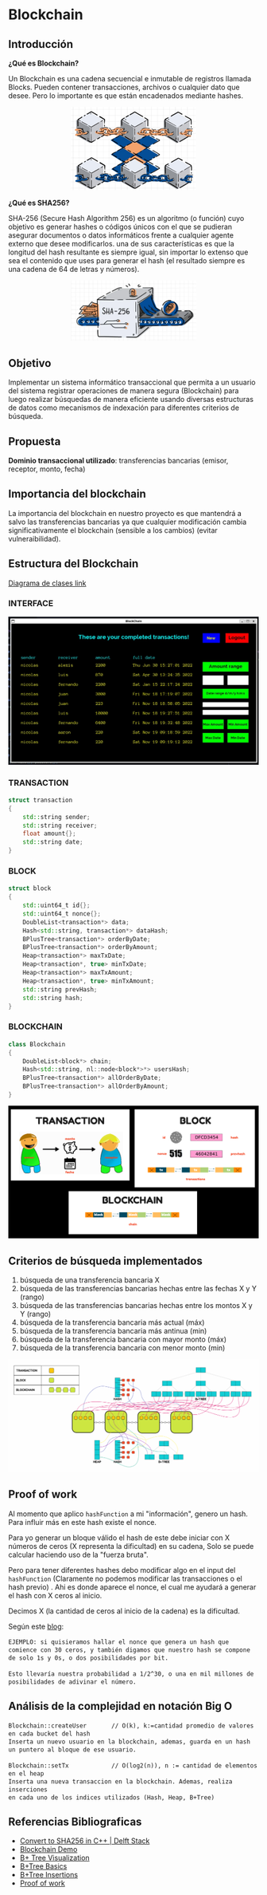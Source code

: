# **Blockchain**

## **Introducción**

**¿Qué es Blockchain?**

Un Blockchain es una cadena secuencial e inmutable de registros 
llamada Blocks. Pueden contener transacciones, archivos o cualquier dato que desee. Pero 
lo importante es que están encadenados mediante hashes.

<center> <img src="img/blockchain.jpg" width=50%> </center>

**¿Qué es SHA256?**

SHA-256 (Secure Hash Algorithm 256) es un algoritmo (o función) cuyo objetivo es generar hashes 
o códigos únicos con el que se pudieran asegurar documentos o datos informáticos frente a cualquier
agente externo que desee modificarlos. una de sus características es que la longitud del hash resultante es siempre igual, sin importar lo extenso que sea el contenido que uses para generar el hash (el resultado siempre es una cadena de 64 de letras y números).

<center> <img src="img/sha256.png" width=50%> </center>

## **Objetivo**

Implementar un sistema informático transaccional que permita a un usuario del sistema registrar
operaciones de manera segura (Blockchain) para luego realizar búsquedas de manera eficiente
usando diversas estructuras de datos como mecanismos de indexación para diferentes criterios de búsqueda.

## **Propuesta**

**Dominio transaccional utilizado**: transferencias bancarias (emisor, receptor, monto, fecha)

## **Importancia del blockchain**

La importancia del blockchain en nuestro proyecto es que mantendrá a salvo las transferencias bancarias ya que cualquier modificación cambia significativamente el blockchain (sensible a los cambios) (evitar vulneraibilidad).

## **Estructura del Blockchain**

[Diagrama de clases link](https://viewer.diagrams.net/?tags=%7B%7D&highlight=0000ff&edit=_blank&layers=1&nav=1&title=Diagrama%20sin%20t%C3%ADtulo.drawio#R7R1rc9q49rfcD8wknUnHL8B8DEkfe5Pd5qZpu%2Fd%2BYRQswBtjUds0sB%2F2t189jW3JRga7hIaZ7gZLR89zdHRekjr21Xz1IQKL2e%2FIg0HHMrxVx77uWJbpWFaH%2FDO8NU8ZOCZLmUa%2Bx9M2CZ%2F9vyFPNHjq0vdgnANMEAoSf5FPHKMwhOMklwaiCD3nwSYoyLe6AFMoJXweg0BO%2FeZ7yYylulZ%2Fk%2F4R%2BtOZaNnsDVjOHAhgPpJ4Bjz0nEmy33XsqwihhP2ar65gQGZPzMu339bfgtun3od%2F%2Fyf%2BDr4Mbx7%2B%2BHrBKntfp0g6hAiGyc5VP1ne5z%2Bv%2FNW3%2BfrH7Rfz%2B%2FDbzfcL1%2BFjS9ZiwqCH549%2FoiiZoSkKQfBukzqM0DL0IKnWwF8bmFuEFjjRxIl%2FwSRZc2IAywThpFkyD3guHka0%2FpN8vDUMRyT8l1T41uynENcr3gT7Wme%2F7mDkz2ECozTRuyTUgj8fAzR%2BYknv%2FSDgAJpzyOc6RstoDCsmjtNEAqIpTCrgHJsBklnNECRH0QeI8CCiNQaIYAAS%2F0eeagEn%2FmkKt0Ew%2FsFxXAPfvNs%2FQLDkLQ0XSQShRAXxsz8PQEjQPUFhIgiC4AYE%2FjTEv8d4Jsn8D3%2FAKPHxirvkGQkhg%2BF45gfeLVijJZmfOAHjJ%2FE1nKHI%2FxtXCwRF4Owo4fRi9XIQn0lJjsQIxhjmTiDRLCT9DlY5wFsQJzxhjIIALGL%2FMR3GHKPOD4coSdCcA00wuVyhAEV0DuyJO4bjMe1dhJ5gJufR7Trd%2BlRFJgquKslA5FoDjirOd%2Fv883nDw2zBmGYZ%2FuUIvts46ZgS6VwQsqXs7xL%2FCvHe0bF6AcHvA%2F4xJT%2Fe4B94vkwyVxeUqa4oXeD5YqUImkZJASqAccyyJ8twnPgoFBU%2F4q3jDG8VGK%2BWQVoB8wVFwxXbQgrp56IfhQamEQSUdi87V1bnsq1m4PclofDGGymsVUxTSSWVltG1WMkBnCSl6zhegLEfTm8pzLWzSbnnVEeSEC47CSj7nfmeR7CLt4kEJIAtONKLBfLDhFJld4j%2FYTq9Mt52O91rMuLu0Nx8438EPEquyCxEwKeLC%2BLV%2FAzjRLnsKrnd9mXHVxlBn84qE9tm44vMkhaZhO3Ap1yZYVuINObuWJ5jfNFtnaP1gW7iF6aEeltGva1AcwAeYXCHYp%2FSun0dMdgC%2BrdhuA7LbQb3pqnJYt2WcG8rcI9HawzvgmX8gDfps%2FMMf2F5%2F9DMRJ25KSi4bJb%2F1oVnfImyZvpL8FD6QTmdXKMfxnj%2BzzATM57g%2Bpzx9B8IT0MRMoYgGs8KkIRDSpAfYHKPN52zc81th5Wa%2B6Eo8SBnglVV5hO89WPeIOXk12iJ6Z0kSi2XFr8H4RTS8VFZh00b%2BcRi6m41T%2FzQG%2BH%2F4Ors4Q3Tlja14klkHykqA4JyOkay2JSVkbk8K5tQPtOZBuphwE%2FgfCQIolZ%2FH%2BTKKFGK2tQdeCPALkU7pSOjYHLzLIXOlkHnuXLApZ3MjFtjbnU6mZ1%2FSjY1sEA7ct9GTypXdru0la7R8j4voxhxOqheZEIKMwIMUDWwcYBHVj2kXPGT1Nbazu3q7dzWwGpp7%2B4dyI6SGj08H8xR6D3M%2FLBTNH0UCWkCe2q11usPHo0WjCWOprFESLvNGUtoUTxHYJ0B4CS9qfkOMSYvqA0vwJzy7ToF01qxgGNWFsA%2FWB82BJYOZneacyR5kbCcgLK1kzWnfbKvYc0hDD1HHwpzjjlQcCzTacuc01WaczzM%2B%2FEfWRYmmSHdsbRtPYsI%2FqgG19wRU%2FyUYfRX3xEdbYIrt2Moyavblh2j16AdQxPLR2LHqGA2zeDe1WQtbZkx%2BiVmDKoAKCwYJek0%2BSFlSZUKCWFM5yd20h5JyfK1mp20JV73ewcWr9U%2BxQIBeQC6E6WE0Ru78HHSvGDt6grW%2FaYF673Q6Sol1xmIZyfJ9WfQlb7k2jfyio2pckSqJVezrQ1moJRc2Wcqun4tCKPEvshybrQ3inR2y%2FDxq28Urja51JQ77bbkTlMOcNhZ8NRF85EInhW8ohnk9w4seJpyhMIekudNJ%2BOUoF%2B0Xn0x88Q9ahOQrpjZmk1kcBgxU0TDdXKRcIbpdI4gEs60NYVQ80XJoKbsbicL%2F%2FEUDvcSw%2BGEQT0VNLq6Yqhbsd3w9u7hOAHhNICbBh0j356jas9USTYF3gQCTBQhSOCQsIlYItsG%2FACm7AggEq8fjwIIJspICv1QvJgSYWk2Nc7ITnqSla98u8%2F8IkM5DRiNX70bNWVwjUvvptGa%2BC57JXYW3195%2FFt99Jv2oQV4lddgVwG%2BJOTtxD3aI59Di%2B9CAX1hVuKm5e2Bprzd%2BMmT3YIpirERXWtLMEXPNvYrYNs%2FIfrCNU%2FE1uo5p92ozegXiKe7hXiKBSxu8W6VeEzZhp0NSjwpny8qese2CxxMmK%2BzO11PsdOlvvjmz4nIdm6iP00itE19yulbjxSd2uAVyqC2ZPXqve%2Fp2t9LL1ORW2vRPJbKsr6rWva6w3nqY18Vz6PCfltamcC1pJW9v%2F%2F0x0P5uZnh5dVNee5iGc9GlF2lQT5VsfYUnHArPWi04HVvg6JVVgH58QjOF8n6rOpIEjsJUFXNI5xuDiBpHmrAgl3NEpnjVpuoKSbuLFBc2j%2B0gBFIMEV3SSV4EZwVy2RPpxba%2FPzb%2F96Jbopd4bQVtMYMFDq2ihmYrZ10cO3D6D3cR2a8dex%2BJ%2BMnI1dIWJ0j8JOJGKxjUaV6vbxiZJpb9PBiAadXDe923Sr4djQvSw5P%2FXiKO1PrXAeNOysQn6EwTluGivO1p3PJYYtEKQKMSMn%2BJx8szG3cN3gHoYFp4qihUskaA7J9Jes6Tjl2CFT%2Bv%2B5O%2FOpjVVK2sI9SpqTH9pQy2Ya0s1L2ykPd6mNfoZQpsd%2FaXRGqOEcijpPNTOUqK0mnyamrTLAeGS6GSTEk7qtovkrvmWbKnStCc%2FOXP%2BQBmap14mCt0bCsSyhpuD1VQmZYP1eV6DvOUaoStrhI8UhUiYFZ0AwG1ZpBesekGr4dzcCWjZwfIVicNAOFZgBNrwv7Kj486PVt0GtTMyj463qWYit2FWzMbi3uwJYtpERKvywLjNtBwD%2Fdj7dTI9riQ0q2ZYT%2Bq4sPtv5CrFCAVOtu0JYCZKsuTNtRAdLF85EoQBVcuCHsm7pstzUNSI565ioN3rSVGpA6nSZraEBquF0uxSO%2BLJ0r8RZoUelTSjb5sn8NZ7Ib587LTFPlF8ttd3jdXd6%2F%2B%2BPhTL4aTXW13O2797qg9799%2BKgLK0Z4n4WvdcGXZ1ZN7wwj3J%2Bsr9FzqOhRVZEvi9ICp%2B2oPYakUGdVDMkS20Tz8aeHdo1ZfbuTO0I2GAxa0We1g7Ou%2B4NhGzeKiYisA1wptt%2BuJR9wOIX8vcCQP7MQUqy6sMtSXjFYPADWHOmoLtbZUdx95UFY6SrcS9n5qXdDy77HQhAWmV8qZ%2FhRQrTqqpAsHVh1gFaxJFXc9SO2ahTPhnDVKyZiuvRLZYO8lKWqo770G0rDwJRF6sWF1amCe4PrhotpDqw6foxWkqe0LaFkMnmeAstqis%2B1GZwipF3J4MxBryUW15fDFV7GFbpm8%2BKrOM2%2B3YHjvijx1ZHdzkOqIJzkV5nb4H3I9WwVf8Krzel6Lcqv%2FcJ1CRfiQuPs8u4rlrfwtLVAOrKTZGfxNZ3ZX0N8rSCH6lW4l%2FiqQn9b4qsjm%2BoveBmy0S%2FxHPUcyc0VonAMKyE210%2FIJj889WEMqEfpTYn%2FiRSn0Z%2B0ChYHygpjHGFaYBKRRkUo8mA0XF%2BDhPc3fUqlRm94JZdzvKclu1czB6uH1aYnzIetX9oP9UqzmSFX7vF6ijJm2pfsgHbpjV55qT%2FyZdQbVAv05kBm1dnUEpZzIJDUf9TJLHVDtYTU2fsivOq0Q%2BqSzOxGBDAuLKNkBqMibCp429elJZgRn2XKgvfFRg3IT6eRlFi6qXuaxWuVlVBdNoM5e4kzg7nEg%2FESCzCQh6mVYyEz5Oyoc4OVmxel%2FrVDGUFu4u8ZIu8tgTkB4V4fUeMjr20S%2BVh8pAAcNFfzp8c1FnI2bwrtyL1wNZfNVMN7s8VhVKtL%2B9fF%2BNh%2BVVBmtn8vLvfvRe0qNFXdVHbYUUQ6elW3vjCkUnWVsnC3NVX3sPcMGvKru7ZzFK%2FuOrovybywZ3dFvzPyL1%2F1gIc8nfRnOXTbGENoqZhet9c1%2B7BF%2FdksvL6rehpSdftfCtg8BTX4okY6sb%2BG%2BlxBDdWLca9nYVXob019ll1%2FF6mAbFZIyyzRqoAAGeUKb%2B5AoWHDiuIZ2UVWjaoys3mZoWR0JP7BO0h%2Fk85sqSjzuRHxy7UmBp6HpqPN1VOlgSgb1NJDdiqpoY3k6021Mlkp0RQx0%2FW1Ixs5fhGzNsNQiJhKhmH22xIxHdlhTC31VzM8DSdxQ2WuNz1vYqgWgGn07UGb4kbXzV8wdeFYsr2%2BqzzUYLQmcKif2RhT%2BinRZKkOUKYGL2MYxdutrVkPdr6%2BsopBEHxiplOvrv1VkwOmBFBGMr88B2ziJRAlAbd2PLoruyp3Fph18XwkAnMFP2sI%2B4rj0UrstyUwd8ueAqF7IOVhqiMClbljGtr%2FBXOxs9SIT3haCOawaNsHcfyMIq8qVny%2Bpq3VrStlicXaHlYxcdvUra%2B2RTPTHnPM%2FMwWyQiZZVm30UIylTwKaVgqbmwyaqGAJXOtK9s1kbR3z2KYPKx2nasE5XvDNLHqp94baC5NyGp%2BaSJTAbe9Nl9zlaorUQ3l7c7zVj4OZXAhcZhdgXgMvNpLWjkvNfTHDRfsNKE%2BnoSn%2BtunfJRFuX1aptXSBipaO5CH4oK4KHqdnIuiZ6b3vr1kF4V4A%2FXYXBSi3xmRiQREvOeHsuOTzeBluSjS6NyKF5HStBzTaO%2F5NHWUVwSnWG6B0chlOwneWqKCCp%2BC2JbqwGcOpOcwkADRzY%2F9kQJ5Rk9wHacB6axEtpV8ieHtp6ubEYk%2FH6HJyOr2Nr2od5Haq7eVpmxkr9hEFd26rVkKVCfJT661XVxr9bGfPqK2Ff1tYV%2F15NSQ6WOYV3CWUXkQH3h%2FLeNk5PlTPI1njL3xozRVxRj8aOJjEYmWqgK%2Bu7y%2Bpgyq%2FED8GM0XeFeL9XsQj6JRgpJRIF5pU1VLgLYCMNGqO7TeyKxUsN8C308L42KumkefmG57y05xWl617EyBh%2BZPy7uHUTF%2B8q3PuuqAmOdDP6BjFe%2FXGthZVNcu0M5lbf0DEU8aQTcYdPPqqdE%2FiqsDtelR3Cd5aHo03Dx59d1tDzq5xdgtZy%2BCxJ8RQkkWPAKL2e%2FIgwTi%2Fw%3D%3D)

### **INTERFACE**

<center> <img src="img/interface.png" width=100%> </center>

### **TRANSACTION**

```cpp
struct transaction
{
    std::string sender;
    std::string receiver;
    float amount{};
    std::string date;
}
```

### **BLOCK**

```cpp
struct block
{
    std::uint64_t id{};
    std::uint64_t nonce{};
    DoubleList<transaction*> data;
    Hash<std::string, transaction*> dataHash;
    BPlusTree<transaction*> orderByDate;
    BPlusTree<transaction*> orderByAmount;
    Heap<transaction*> maxTxDate;
    Heap<transaction*, true> minTxDate;
    Heap<transaction*> maxTxAmount;
    Heap<transaction*, true> minTxAmount;
    std::string prevHash;
    std::string hash;
}
```

### **BLOCKCHAIN**

```cpp
class Blockchain
{
    DoubleList<block*> chain;
    Hash<std::string, nl::node<block*>*> usersHash;
    BPlusTree<transaction*> allOrderByDate;
    BPlusTree<transaction*> allOrderByAmount;
}
```

<center> <img src="img/main.png" width=100%> </center>

## **Criterios de búsqueda implementados**

1. búsqueda de una transferencia bancaria X
2. búsqueda de las transferencias bancarias hechas entre las fechas X y Y (rango)
3. búsqueda de las transferencias bancarias hechas entre los montos X y Y (rango)
4. búsqueda de la transferencia bancaria más actual (máx)
5. búsqueda de la transferencia bancaria más antinua (min)
4. búsqueda de la transferencia bancaria con mayor monto (máx)
5. búsqueda de la transferencia bancaria con menor monto (min)

<center> <img src="img/criterios.png" width=100%> </center>

## **Proof of work**

Al momento que aplico `hashFunction` a mi "información", genero un hash. Para influir más en este hash existe el nonce.

Para yo generar un bloque válido el hash de este debe iniciar con X números de ceros (X representa la dificultad) en su cadena, Solo se puede calcular haciendo uso de la "fuerza bruta". 

Pero para tener diferentes hashes debo modificar algo en el input del `hashFunction` (Claramente no podemos modificar las transacciones o el hash previo) . Ahi es donde aparece el nonce, el cual me ayudará a generar el hash con X ceros al inicio.

Decimos X (la cantidad de ceros al inicio de la cadena) es la dificultad.

Según este [blog](https://forkast.news/proof-of-work-what-is-it-bitcoin-halving/):


    EJEMPLO: si quisieramos hallar el nonce que genera un hash que comience con 30 ceros, y también digamos que nuestro hash se compone de solo 1s y 0s, o dos posibilidades por bit.

    Esto llevaría nuestra probabilidad a 1/2^30, o una en mil millones de posibilidades de adivinar el número.

## **Análisis de la complejidad en notación Big O**

```
Blockchain::createUser       // O(k), k:=cantidad promedio de valores en cada bucket del hash
Inserta un nuevo usuario en la blockchain, ademas, guarda en un hash
un puntero al bloque de ese usuario.

Blockchain::setTx            // O(log2(n)), n := cantidad de elementos en el heap
Inserta una nueva transaccion en la blockchain. Ademas, realiza inserciones
en cada uno de los indices utilizados (Hash, Heap, B+Tree)
```

## **Referencias Bibliograficas**

- [Convert to SHA256 in C++ | Delft Stack](https://www.delftstack.com/howto/cpp/sha256-cpp/)
- [Blockchain Demo](https://andersbrownworth.com/blockchain/)
- [B+ Tree Visualization](https://www.cs.usfca.edu/~galles/visualization/BPlusTree.html)
- [B+Tree Basics](https://www.youtube.com/watch?v=49P_GDeMDRo)
- [B+Tree Insertions](https://youtu.be/h6Mw7_S4ai0)
- [Proof of work](https://forkast.news/proof-of-work-what-is-it-bitcoin-halving/)
